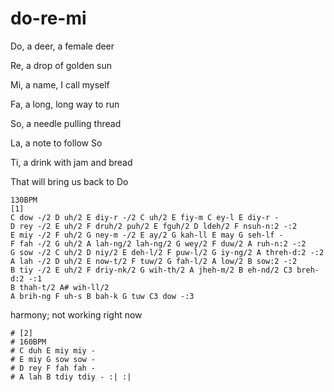 # do-re-mi

Do, a deer, a female deer

Re, a drop of golden sun

Mi, a name, I call myself

Fa, a long, long way to run

So, a needle pulling thread

La, a note to follow So

Ti, a drink with jam and bread

That will bring us back to Do

```regolith
130BPM
[1]
C dow -/2 D uh/2 E diy-r -/2 C uh/2 E fiy-m C ey-l E diy-r -
D rey -/2 E uh/2 F druh/2 puh/2 E fguh/2 D ldeh/2 F nsuh-n:2 -:2
E miy -/2 F uh/2 G ney-m -/2 E ay/2 G kah-ll E may G seh-lf -
F fah -/2 G uh/2 A lah-ng/2 lah-ng/2 G wey/2 F duw/2 A ruh-n:2 -:2
G sow -/2 C uh/2 D niy/2 E deh-l/2 F puw-l/2 G iy-ng/2 A threh-d:2 -:2
A lah -/2 D uh/2 E now-t/2 F tuw/2 G fah-l/2 A low/2 B sow:2 -:2
B tiy -/2 E uh/2 F driy-nk/2 G wih-th/2 A jheh-m/2 B eh-nd/2 C3 breh-d:2 -:1
B thah-t/2 A# wih-ll/2
A brih-ng F uh-s B bah-k G tuw C3 dow -:3
```

harmony; not working right now

```regolith
# [2]
# 160BPM
# C duh E miy miy -
# E miy G sow sow -
# D rey F fah fah -
# A lah B tdiy tdiy - :| :|
```
